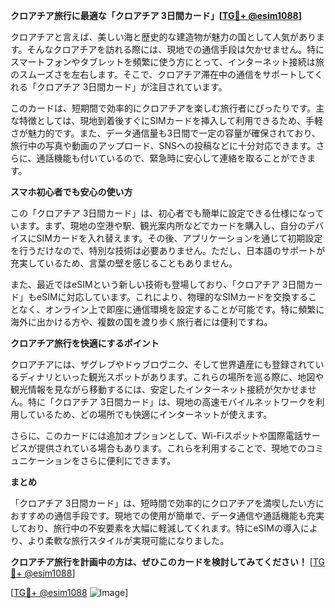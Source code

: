 **クロアチア旅行に最適な「クロアチア 3日間カード」[[TG💪+ @esim1088](https://t.me/s/esim1088)]**

クロアチアと言えば、美しい海と歴史的な建造物が魅力の国として人気があります。そんなクロアチアを訪れる際には、現地での通信手段は欠かせません。特にスマートフォンやタブレットを頻繁に使う方にとって、インターネット接続は旅のスムーズさを左右します。そこで、クロアチア滞在中の通信をサポートしてくれる「クロアチア 3日間カード」が注目されています。

このカードは、短期間で効率的にクロアチアを楽しむ旅行者にぴったりです。主な特徴としては、現地到着後すぐにSIMカードを挿入して利用できるため、手軽さが魅力的です。また、データ通信量も3日間で一定の容量が確保されており、旅行中の写真や動画のアップロード、SNSへの投稿などに十分対応できます。さらに、通話機能も付いているので、緊急時に安心して連絡を取ることができます。

**スマホ初心者でも安心の使い方**

この「クロアチア 3日間カード」は、初心者でも簡単に設定できる仕様になっています。まず、現地の空港や駅、観光案内所などでカードを購入し、自分のデバイスにSIMカードを入れ替えます。その後、アプリケーションを通じて初期設定を行うだけなので、特別な技術は必要ありません。ただし、日本語のサポートが充実しているため、言葉の壁を感じることもありません。

また、最近ではeSIMという新しい技術も登場しており、「クロアチア 3日間カード」もeSIMに対応しています。これにより、物理的なSIMカードを交換することなく、オンライン上で即座に通信環境を設定することが可能です。特に頻繁に海外に出かける方や、複数の国を渡り歩く旅行者には便利ですね。

**クロアチア旅行を快適にするポイント**

クロアチアには、ザグレブやドゥブロヴニク、そして世界遺産にも登録されているディナリといった観光スポットがあります。これらの場所を巡る際に、地図や観光情報を見ながら移動するには、安定したインターネット接続が欠かせません。特に「クロアチア 3日間カード」は、現地の高速モバイルネットワークを利用しているため、どの場所でも快適にインターネットが使えます。

さらに、このカードには追加オプションとして、Wi-Fiスポットや国際電話サービスが提供されている場合もあります。これらを利用することで、現地でのコミュニケーションをさらに便利にできます。

**まとめ**

「クロアチア 3日間カード」は、短時間で効率的にクロアチアを満喫したい方におすすめの通信手段です。現地での使用が簡単で、データ通信や通話機能も充実しており、旅行中の不安要素を大幅に軽減してくれます。特にeSIMの導入により、より柔軟な旅行スタイルが実現可能になりました。

**クロアチア旅行を計画中の方は、ぜひこのカードを検討してみてください！** [[TG💪+ @esim1088](https://t.me/s/esim1088)]

[[TG💪+ @esim1088](https://t.me/s/esim1088) ![Image](https://i.postimg.cc/Y0z9fWf4/image.png)]